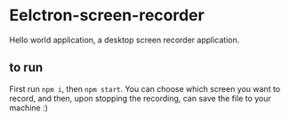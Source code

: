 # Eelctron-screen-recorder
Hello world application, a desktop screen recorder application. 

## to run 
First run `npm i`, then `npm start`. 
You can choose which screen you want to record, and then, upon stopping the recording, can save the file to your machine :) 
